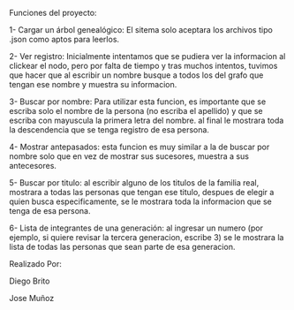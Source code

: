 Funciones del proyecto:

1- Cargar un árbol genealógico: El sitema solo aceptara los archivos tipo .json como aptos para leerlos.

2- Ver registro: Inicialmente intentamos que se pudiera ver la informacion al clickear el nodo, pero por falta de tiempo y tras muchos intentos, tuvimos que hacer que al escribir un nombre busque a todos los del grafo que tengan ese nombre y muestra su informacion.

3- Buscar por nombre: Para utilizar esta funcion, es importante que se escriba solo el nombre de la persona (no escriba el apellido) y que se escriba con mayuscula la primera letra del nombre. al final le mostrara toda la descendencia que se tenga registro de esa persona.

4- Mostrar antepasados: esta funcion es muy similar a la de buscar por nombre solo que en vez de mostrar sus sucesores, muestra a sus antecesores.

5- Buscar por titulo: al escribir alguno de los titulos de la familia real, mostrara a todas las personas que tengan ese titulo, despues de elegir a quien busca especificamente, se le mostrara toda la informacion que se tenga de esa persona.

6- Lista de integrantes de una generación: al ingresar un numero (por ejemplo, si quiere revisar la tercera generacion, escribe 3) se le mostrara la lista de todas las personas que sean parte de esa generacion.

Realizado Por:

Diego Brito

Jose Muñoz

